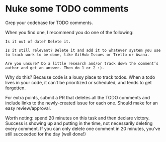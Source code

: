 # Nuke some TODO comments

Grep your codebase for TODO comments.

When you find one, I recommend you do one of the following:

    Is it out of date? Delete it.

    Is it still relevant? Delete it and add it to whatever system you use to track work to be done, like GitHub Issues or Trello or Asana.

    Are you unsure? Do a little research and/or track down the comment’s author and get an answer. Then do 1 or 2 :).

Why do this? Because code is a lousy place to track todos. When a todo lives in your code, it can’t be prioritized or scheduled, and tends to get forgotten.

For extra points, submit a PR that deletes all the TODO comments and include links to the newly-created issue for each one. Should make for an easy review/approval.

Worth noting: spend 20 minutes on this task and then declare victory. Success is showing up and putting in the time, not necessarily deleting every comment. If you can only delete one comment in 20 minutes, you’ve still succeeded for the day (well done!)